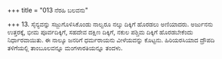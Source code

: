 +++
title = "013 ನೆರಹಿ ಬಲವನು"

+++
13. ಸೈನ್ಯವನ್ನು ಸಜ್ಜುಗೊಳಿಸಿಕೊಂಡು ನಾಲ್ವರೂ ನಲ್ಕು ದಿಕ್ಕಿಗೆ ಹೊರಡಲು ಅಣಿಯಾದರು. ಅರ್ಜುನನು ಉತ್ತರಕ್ಕೆ, ಭೀಮ ಪೂರ್ವದಿಕ್ಕಿಗೆ, ಸಹದೇವ ದಕ್ಷಿಣ ದಿಕ್ಕಿಗೆ, ನಕುಲ ಪಶ್ಚಿಮ ದಿಕ್ಕಿಗೆ ಹೊರಡಬೇಕೆಂದು ನಿರ್ಧಾರವಾಯಿತು. ಈ ನಾಲ್ಕೂ ಜನರಿಗೆ ಧರ್ಮರಾಯನು ವೀಳೆಯವನ್ನು ಕೊಟ್ಟನು. ಹಿರಿಯರಸಿಯಾದ ದ್ರೌಪದಿ ತಳಿಗೆಯಲ್ಲಿ ತಾಂಬೂಲವನ್ನೂ ಮಂಗಳಾರತಿಯನ್ನೂ ತಂದಳು.